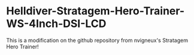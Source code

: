 # Helldiver-Stratagem-Hero-Trainer-WS-4Inch-DSI-LCD
This is a modification on the github repository from nvigneux's Stratagem Hero Trainer! 
